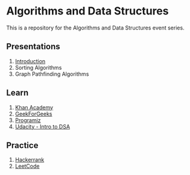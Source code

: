# Algorithms and Data Structures
This is a repository for the Algorithms and Data Structures event series.

## Presentations
1. [Introduction](https://drive.google.com/file/d/1EMMwJ22SZjWuoifm3UF4Snndam8N-Rnj/view?usp=sharing)
2. Sorting Algorithms
3. Graph Pathfinding Algorithms

## Learn
1. [Khan Academy](https://www.khanacademy.org/computing/computer-science/algorithms)
2. [GeekForGeeks](https://www.geeksforgeeks.org/fundamentals-of-algorithms/?ref=shm)
3. [Programiz](https://www.programiz.com/dsa)
4. [Udacity - Intro to DSA](https://www.udacity.com/course/data-structures-and-algorithms-in-python--ud513)

## Practice
1. [Hackerrank](https://www.hackerrank.com/)
2. [LeetCode](https://leetcode.com/)
